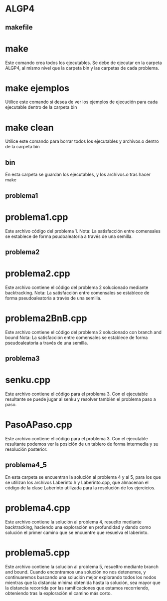 # ALGP4

## makefile
# make
Este comando crea todos los ejecutables. Se debe de ejecutar en la carpeta ALGP4, al mismo nivel que la carpeta bin y las carpetas de cada problema.

# make ejemplos
Utilice este comando si desea de ver los ejemplos de ejecución para cada ejecutable dentro de la carpeta bin

# make clean
Utilice este comando para borrar todos los ejecutables y archivos.o dentro de la carpeta bin

## bin
En esta carpeta se guardan los ejecutables, y los archivos.o tras hacer make

## problema1
# problema1.cpp
Este archivo código del problema 1.
Nota: La satisfacción entre comensales se establece de forma psudoaleatoria a través de una semilla.

## problema2
# problema2.cpp
Este archivo contiene el código del problema 2 solucionado mediante backtracking.
Nota: La satisfacción entre comensales se establece de forma pseudoaleatoria a través de una semilla.

# problema2BnB.cpp
Este archivo contiene el código del problema 2 solucionado con branch and bound
Nota: La satisfacción entre comensales se establece de forma pseudoaleatoria a través de una semilla.

## problema3
# senku.cpp
Este archivo contiene el código para el problema 3. Con el ejecutable resultante se puede jugar al senku y resolver también el problema paso a paso.

# PasoAPaso.cpp
Este archivo contiene el código para el problema 3. Con el ejecutable resultante podemos ver la posición de un tablero de forma intermedia y su resolución posterior.

## problema4_5
En esta carpeta se encuentran la solución al problema 4 y al 5, para los que se utilizan los archivos Laberinto.h y Laberinto.cpp, que almacenan el código de la clase Laberinto utilizada para la resolución de los ejercicios.

# problema4.cpp
Este archivo contiene la solución al problema 4, resuelto mediante backtracking, haciendo una exploración en profundidad y dando como solución el primer camino que se encuentre que resuelva el laberinto.

# problema5.cpp
Este archivo contiene la solución al problema 5, resueltro mediante branch and bound. Cuando encontramos una solución no nos detenemos, y continuaremos buscando una solución mejor explorando todos los nodos mientras que la distancia mínima obtenida hasta la solución, sea mayor que la distancia recorrida por las ramificaciones que estamos recorriendo, obteniendo tras la exploración el camino más corto.